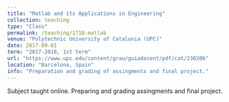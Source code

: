 ```yaml
---
title: "Matlab and its Applications in Engineering"
collection: teaching
type: "Class"
permalink: /teaching/1718-matlab
venue: "Polytechnic University of Catalonia (UPC)"
date: 2017-09-01
term: "2017-2018, 1st term"
url: "https://www.upc.edu/content/grau/guiadocent/pdf/cat/230206"
location: "Barcelona, Spain"
info: "Preparation and grading of assingments and final project."
---
```


Subject taught online. Preparing and grading assingments and final project.
